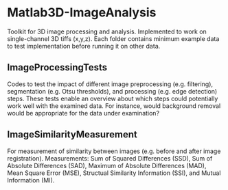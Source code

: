 # Matlab3D-ImageAnalysis
Toolkit for 3D image processing and analysis.
Implemented to work on single-channel 3D tiffs (x,y,z). Each folder contains minimum example data to test implementation before running it on other data.

## ImageProcessingTests
Codes to test the impact of different image preprocessing (e.g. filtering), segmentation (e.g. Otsu thresholds), and processing (e.g. edge detection) steps. These tests enable an overview about which steps could potentially work well with the examined data. 
For instance, would background removal would be appropriate for the data under examination?

## ImageSimilarityMeasurement
For measurement of similarity between images (e.g. before and after image registration). 
Measurements: Sum of Squared Differences (SSD), Sum of Absolute Differences (SAD), Maximum of Absolute Differences (MAD), Mean Square Error (MSE), Structual Similarity Information (SSI), and Mutual Information (MI). 

